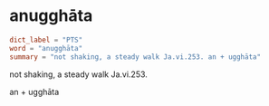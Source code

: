 # anugghāta

``` toml
dict_label = "PTS"
word = "anugghāta"
summary = "not shaking, a steady walk Ja.vi.253. an + ugghāta"
```

not shaking, a steady walk Ja.vi.253.

an \+ ugghāta

